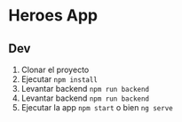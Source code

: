 # Heroes App
## Dev

1. Clonar el proyecto
2. Ejecutar ```npm install```
3. Levantar backend ```npm run backend```
3. Levantar backend ```npm run backend```
4. Ejecutar la app ```npm start``` o bien  ```ng serve``` 